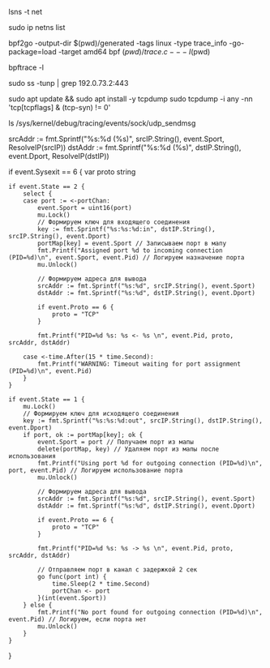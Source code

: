 lsns -t net


sudo ip netns list


bpf2go -output-dir $(pwd)/generated -tags linux -type trace_info -go-package=load -target amd64 bpf $(pwd)/trace.c -- -I$(pwd)

bpftrace -l

sudo ss -tunp | grep 192.0.73.2:443


sudo apt update && sudo apt install -y tcpdump
sudo tcpdump -i any -nn 'tcp[tcpflags] & (tcp-syn) != 0'

ls /sys/kernel/debug/tracing/events/sock/udp_sendmsg


srcAddr := fmt.Sprintf("%s:%d (%s)", srcIP.String(), event.Sport, ResolveIP(srcIP))
dstAddr := fmt.Sprintf("%s:%d (%s)", dstIP.String(), event.Dport, ResolveIP(dstIP))



if event.Sysexit == 6 {
    var proto string

    if event.State == 2 {
        select {
        case port := <-portChan:
            event.Sport = uint16(port)
            mu.Lock()
            // Формируем ключ для входящего соединения
            key := fmt.Sprintf("%s:%s:%d:in", dstIP.String(), srcIP.String(), event.Dport)
            portMap[key] = event.Sport // Записываем порт в мапу
            fmt.Printf("Assigned port %d to incoming connection (PID=%d)\n", event.Sport, event.Pid) // Логируем назначение порта
            mu.Unlock()

            // Формируем адреса для вывода
            srcAddr := fmt.Sprintf("%s:%d", srcIP.String(), event.Sport)
            dstAddr := fmt.Sprintf("%s:%d", dstIP.String(), event.Dport)

            if event.Proto == 6 {
                proto = "TCP"
            }

            fmt.Printf("PID=%d %s: %s <- %s \n", event.Pid, proto, srcAddr, dstAddr)

        case <-time.After(15 * time.Second):
            fmt.Printf("WARNING: Timeout waiting for port assignment (PID=%d)\n", event.Pid)
        }
    }

    if event.State == 1 {
        mu.Lock()
        // Формируем ключ для исходящего соединения
        key := fmt.Sprintf("%s:%s:%d:out", srcIP.String(), dstIP.String(), event.Dport)
        if port, ok := portMap[key]; ok {
            event.Sport = port // Получаем порт из мапы
            delete(portMap, key) // Удаляем порт из мапы после использования
            fmt.Printf("Using port %d for outgoing connection (PID=%d)\n", port, event.Pid) // Логируем использование порта
            mu.Unlock()

            // Формируем адреса для вывода
            srcAddr := fmt.Sprintf("%s:%d", srcIP.String(), event.Sport)
            dstAddr := fmt.Sprintf("%s:%d", dstIP.String(), event.Dport)

            if event.Proto == 6 {
                proto = "TCP"
            }

            fmt.Printf("PID=%d %s: %s -> %s \n", event.Pid, proto, srcAddr, dstAddr)

            // Отправляем порт в канал с задержкой 2 сек
            go func(port int) {
                time.Sleep(2 * time.Second)
                portChan <- port
            }(int(event.Sport))
        } else {
            fmt.Printf("No port found for outgoing connection (PID=%d)\n", event.Pid) // Логируем, если порта нет
            mu.Unlock()
        }
    }
}










